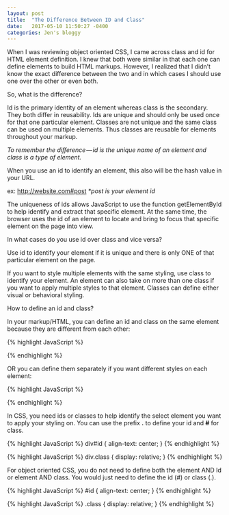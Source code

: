 ```yaml
---
layout: post
title:  "The Difference Between ID and Class"
date:   2017-05-10 11:50:27 -0400
categories: Jen's bloggy
---
```


When I was reviewing object oriented CSS, I came across class and id for HTML element definition. I knew that both were similar in that each one can define elements to build HTML markups. However, I realized that I didn’t know the exact difference between the two and in which cases I should use one over the other or even both.

So, what is the difference?

Id is the primary identity of an element whereas class is the secondary. They both differ in reusability. Ids are unique and should only be used once for that one particular element. Classes are not unique and the same class can be used on multiple elements. Thus classes are reusable for elements throughout your markup.

_To remember the difference — id is the unique name of an element and class is a type of element._

When you use an id to identify an element, this also will be the hash value in your URL.

ex: http://website.com#post
_*post is your element id_

The uniqueness of ids allows JavaScript to use the function getElementById to help identify and extract that specific element. At the same time, the browser uses the id of an element to locate and bring to focus that specific element on the page into view.

In what cases do you use id over class and vice versa?

Use id to identify your element if it is unique and there is only ONE of that particular element on the page.

If you want to style multiple elements with the same styling, use class to identify your element. An element can also take on more than one class if you want to apply multiple styles to that element. Classes can define either visual or behavioral styling.

How to define an id and class?

In your markup/HTML, you can define an id and class on the same element because they are different from each other:

{% highlight JavaScript %}
<div id='idName' class='className'>
  </div>
{% endhighlight %}

OR you can define them separately if you want different styles on each element:

{% highlight JavaScript %}
<div id='idName'>
  <div class='className'>
    </div>
  </div>
{% endhighlight %}


In CSS, you need ids or classes to help identify the select element you want to apply your styling on. You can use the prefix **.** to define your id and **#** for class.

{% highlight JavaScript %}
div#id {
  align-text: center;
}
{% endhighlight %}

{% highlight JavaScript %}
div.class {
  display: relative;
}
{% endhighlight %}

For object oriented CSS, you do not need to define both the element AND Id or element AND class. You would just need to define the id (#) or class (.).

{% highlight JavaScript %}
#id {
  align-text: center;
}
{% endhighlight %}

{% highlight JavaScript %}
.class {
  display: relative;
}
{% endhighlight %}
